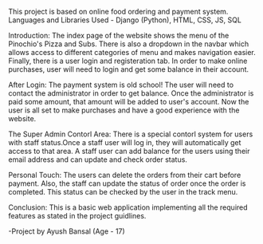 This project is based on online food ordering and payment system. 
Languages and Libraries Used - Django (Python), HTML, CSS, JS, SQL

Introduction: 
    The index page of the website shows the menu of the Pinochio's Pizza and Subs. There is also a dropdown in the navbar which allows access to different categories of menu and makes navigation easier. Finally, there is a user login and registeration tab. In order to make online purchases, user will need to login and get some balance in their account.

After Login:
    The payment system is old school! The user will need to contact the administrator in order to get balance. Once the administrator is paid some amount, that amount will be added to user's account. Now the user is all set to make purchases and have a good experience with the website.

The Super Admin Contorl Area:
    There is a special contorl system for users with staff status.Once a staff user will log in, they will automatically get access to that area. A staff user can add balance for the users using their email address and can update and check order status.

Personal Touch:
    The users can delete the orders from their cart before payment. Also, the staff can update the status of order once the order is completed. This status can be checked by the user in the track menu.

Conclusion:
    This is a basic web application implementing all the required features as stated in the project guidlines.

-Project by Ayush Bansal (Age - 17)